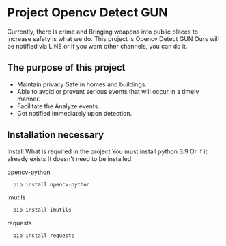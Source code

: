 # Project Opencv Detect GUN
Currently, there is crime and
Bringing weapons into public places to increase safety is what we do. This project is Opencv Detect GUN Ours will be notified via LINE or if you want other channels, you can do it.

## The purpose of this project
- Maintain privacy Safe in homes and buildings.
- Able to avoid or prevent serious events that will occur in a timely manner.
- Facilitate the Analyze events.
- Get notified immediately upon detection.


## Installation necessary

Install What is required in the project 
You must install python 3.9 Or if it already exists It doesn't need to be installed.

opencv-python
```bash
  pip install opencv-python
```
imutils

```bash
  pip install imutils
```
requests

```bash
  pip install requests
```
